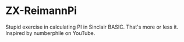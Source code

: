 # ZX-ReimannPi
Stupid exercise in calculating PI in Sinclair BASIC.
That's more or less it. Inspired by numberphile on YouTube.
